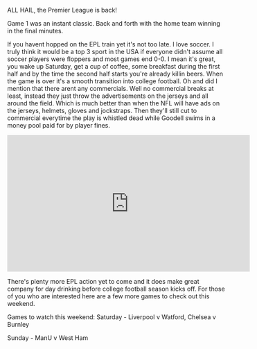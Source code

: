 

ALL HAIL, the Premier League is back! 

Game 1 was an instant classic. Back and forth with the home team winning in the final minutes.

If you havent hopped on the EPL train yet it's not too late. I love soccer. I truly think it would be a top 3 sport in the USA if everyone didn't assume all soccer players were floppers and most games end 0-0. I mean it's great, you wake up Saturday, get a cup of coffee, some breakfast during the first half and by the time the second half starts you're already killin beers. When the game is over it's a smooth transition into college football. Oh and did I mention that there arent any commercials. Well no commercial breaks at least, instead they just throw the advertisements on the jerseys and all around the field. Which is much better than when the NFL will have ads on the jerseys, helmets, gloves and jockstraps. Then they'll still cut to commercial everytime the play is whistled dead while Goodell swims in a money pool paid for by player fines.

<iframe width="560" height="315" src="https://www.youtube.com/embed/dO062ENe3jM" frameborder="0" allowfullscreen></iframe>

There's plenty more EPL action yet to come and it does make great company for day drinking before college football season kicks off. For those of you who are interested here are a few more games to check out this weekend.

Games to watch this weekend:
  Saturday - Liverpool v Watford, Chelsea v Burnley
  
  Sunday - ManU v West Ham
  





  
  
    
